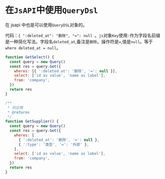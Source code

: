 # 在`JsAPI`中使用`QueryDsl`

在 jsapi 中也是可以使用`QueryDSL`对象的。

代码：`{ ":deleted_at": "删除", "=": null `。`js`对象`Key`使用`:`作为字段名前缀是一种简化写法。字段名`deleted_at`,备注是`删除`。操作符是`=`,值是`null`。等于`where deleted_at = null`。

```js
function GetSelect() {
  const query = new Query()
  const res = query.Get({
    wheres: [{ ':deleted_at': '删除', '=': null }],
    select: ['id as value', 'name as label'],
    from: 'company',
  })
  return res
}

/**
 * 供应商
 * @returns
 */
function GetSupplier() {
  const query = new Query()
  const res = query.Get({
    wheres: [
      { ':deleted_at': '删除', '=': null },
      { ':type': '类型', '=': '外部' },
    ],
    select: ['id as value', 'name as label'],
    from: 'company',
  })
  return res
}
```
